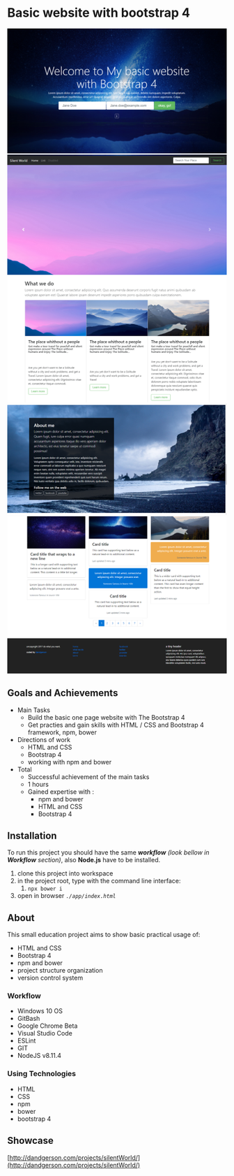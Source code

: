 # Basic website with bootstrap 4

![alt text](/scrn.png)
![alt text](/scrn2.png)
![alt text](/scrn3.png)
![alt text](/scrn4.png)
![alt text](/scrn5.png)
![alt text](/scrn6.png)

## Goals and Achievements

- Main Tasks
  - Build the basic one page website with The Bootstrap 4
  - Get practies and gain skills with HTML / CSS and Bootstrap 4 framework, npm, bower
- Directions of work
  - HTML and CSS
  - Bootstrap 4
  - working with npm and bower
- Total
  - Successful achievement of the main tasks
  - 1 hours
  - Gained expertise with :
    - npm and bower
    - HTML and CSS
    - Bootstrap 4

## Installation

To run this project you should have the same **_workflow_** *(look bellow in **Workflow** section)*, also **Node.js** have to be installed.

1. clone this project into workspace
2. in the project root, type with the command line interface:
   1. `npx bower i`
3. open in browser *`./app/index.html`*

## About

This small education project aims to show basic practical usage of:

- HTML and CSS
- Bootstrap 4
- npm and bower
- project structure organization
- version control system

### Workflow

* Windows 10 OS
* GitBash
* Google Chrome Beta
* Visual Studio Code
* ESLint
* GIT
* NodeJS v8.11.4

### Using Technologies

* HTML
* CSS
* npm
* bower
* bootstrap 4

## Showcase

[http://dandgerson.com/projects/silentWorld/](http://dandgerson.com/projects/silentWorld/)